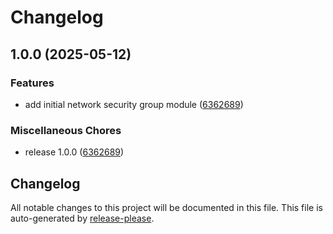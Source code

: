 # Changelog

## 1.0.0 (2025-05-12)


### Features

* add initial network security group  module ([6362689](https://github.com/CloudAstro/terraform-azurerm-network-security-group/commit/6362689e10839f6a3d3a7dc8d7d741f5cf71fb6a))


### Miscellaneous Chores

* release 1.0.0 ([6362689](https://github.com/CloudAstro/terraform-azurerm-network-security-group/commit/6362689e10839f6a3d3a7dc8d7d741f5cf71fb6a))

## Changelog

All notable changes to this project will be documented in this file.
This file is auto-generated by [release-please](https://github.com/googleapis/release-please).
